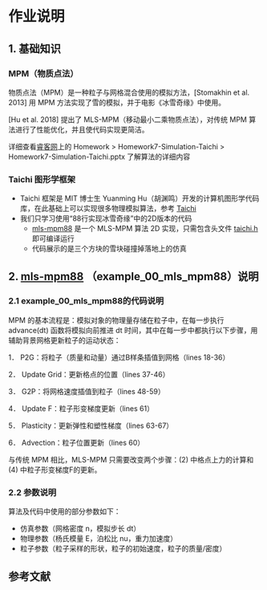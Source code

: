 # 作业说明


## 1. 基础知识

### MPM（物质点法）

物质点法（MPM）是一种粒子与网格混合使用的模拟方法，[Stomakhin et al. 2013] 用 MPM 方法实现了雪的模拟，并于电影《冰雪奇缘》中使用。

[Hu et al. 2018] 提出了 MLS-MPM（移动最小二乘物质点法），对传统 MPM 算法进行了性能优化，并且使代码实现更简洁。

详细查看[睿客网](https://rec.ustc.edu.cn/share/9e4591a0-68ef-11ea-b1ad-a1939e6c81c9)上的 Homework > Homework7-Simulation-Taichi > Homework7-Simulation-Taichi.pptx 了解算法的详细内容

### Taichi 图形学框架

- Taichi 框架是 MIT 博士生 Yuanming Hu（胡渊鸣）开发的计算机图形学代码库，在此基础上可以实现很多物理模拟算法，参考 [Taichi](http://taichi.graphics/) 
- 我们只学习使用“88行实现冰雪奇缘”中的2D版本的代码
  - [mls-mpm88](../project/src/example/00_mls_mpm88/mls-mpm88.cpp) 是一个 MLS-MPM 算法 2D 实现，只需包含头文件 [taichi.h](https://github.com/Ubpa/USTC_CG_Data/blob/master/Homeworks/07_SimulationTaichi/mls_mpm88/taichi.h) 即可编译运行
  - 代码展示的是三个方块的雪块碰撞掉落地上的仿真


## 2. [mls-mpm88](../project/src/example/00_mls_mpm88/mls-mpm88.cpp) （example_00_mls_mpm88）说明

### 2.1 example_00_mls_mpm88的代码说明

MPM 的基本流程是：模拟对象的物理量存储在粒子中，在每一步执行 advance(dt) 函数将模拟向前推进 dt 时间，其中在每一步中都执行以下步骤，用辅助背景网格更新粒子的运动状态：

1．  P2G：将粒子（质量和动量）通过B样条插值到网格（lines 18-36）

2．  Update Grid：更新格点的位置（lines 37-46）

3．  G2P：将网格速度插值到粒子（lines 48-59）

4．  Update F：粒子形变梯度更新（lines 61）

5．  Plasticity：更新弹性和塑性梯度（lines 63-67）

6．  Advection：粒子位置更新（lines 60）

与传统 MPM 相比，MLS-MPM 只需要改变两个步骤：(2) 中格点上力的计算和 (4) 中粒子形变梯度F的更新。


### 2.2 参数说明

算法及代码中使用的部分参数如下：

- 仿真参数（网格密度 n，模拟步长 dt）
- 物理参数（杨氏模量 E，泊松比 nu，重力加速度）
- 粒子参数（粒子采样的形状，粒子的初始速度，粒子的质量/密度）

## 参考文献

[^Stomakhin et al. 2013]: Stomakhin et al. "A Material Point Method for Snow Simulation." *ACM Transactions on Graphics (SIGGRAPH 2013)* 

[^Hu et al. 2018]: Hu et al. "A Moving Least Squares Material Point Method with Displacement Discontinuity and Two-Way Rigid Body Coupling." *ACM Transactions on Graphics (SIGGRAPH 2018)*
